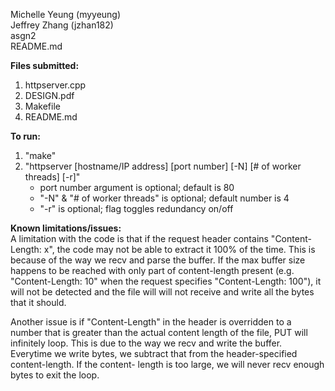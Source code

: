 <p>Michelle Yeung (myyeung)<br>
Jeffrey Zhang (jzhan182)<br>
asgn2<br>
README.md</p>

**Files submitted:**
1. httpserver.cpp
2. DESIGN.pdf
3. Makefile
4. README.md

**To run:**
1. "make"
2. "httpserver [hostname/IP address] [port number] [-N] [# of worker threads] [-r]"
    - port number argument is optional; default is 80
    - "-N" & "# of worker threads" is optional; default number is 4
    - "-r" is optional; flag toggles redundancy on/off

**Known limitations/issues:**<br>
A limitation with the code is that if the request header contains
"Content-Length: x", the code may not be able to extract it 100% of the 
time. This is because of the way we recv and parse the buffer. If the max
buffer size happens to be reached with only part of content-length present 
(e.g. "Content-Length: 10" when the request specifies "Content-Length: 100"),
it will not be detected and the file will will not receive and write all the
bytes that it should.

Another issue is if "Content-Length" in the header is overridden to a number
that is greater than the actual content length of the file, PUT will infinitely
loop. This is due to the way we recv and write the buffer. Everytime we write 
bytes, we subtract that from the header-specified content-length. If the content-
length is too large, we will never recv enough bytes to exit the loop.
